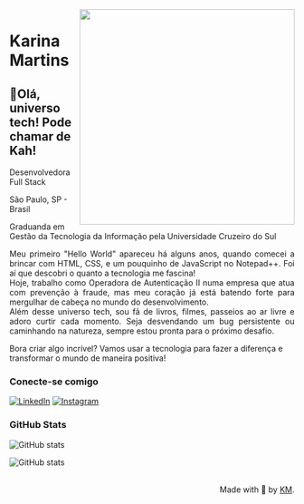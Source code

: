 <img align="right" height="380"  src="https://github.com/karinacmartins/karinacmartins/assets/131190006/eccfec51-91e3-44c0-a586-e155ff720b7f" >


<h1>
Karina Martins 
</h1>

<h2>
    <span> 👋Olá, universo tech! Pode chamar de Kah! </span>
</h2>
<p>Desenvolvedora Full Stack</p>
<p>São Paulo, SP - Brasil</p>
<p> Graduanda em Gestão da Tecnologia da Informação pela Universidade Cruzeiro do Sul</p>


<p align="justify">Meu primeiro "Hello World" apareceu há alguns anos, quando comecei a brincar com HTML, CSS, e um pouquinho de JavaScript no Notepad++. Foi aí que descobri o quanto a tecnologia me fascina!
<br> 
Hoje, trabalho como Operadora de Autenticação II numa empresa que atua com prevenção à fraude, mas meu coração já está batendo forte para mergulhar de cabeça no mundo do desenvolvimento.
<br>
Além desse universo tech, sou fã de livros, filmes, passeios ao ar livre e adoro curtir cada momento. Seja desvendando um bug persistente ou caminhando na natureza, sempre estou pronta para o próximo desafio.</p>
 <p>
 Bora criar algo incrível? Vamos usar a tecnologia para fazer a diferença e transformar o mundo de maneira positiva!
<p>
 

<h3 align="left">Conecte-se comigo</h3>

[![LinkedIn](https://img.shields.io/badge/-LinkedIn-000?style=for-the-badge&logo=linkedin&logoColor=FF00F6&color:FFF)](https://www.linkedin.com/in/karinacmartins/)
[![Instagram](https://img.shields.io/badge/-Instagram-000?style=for-the-badge&logo=instagram&logoColor=FF00F6&color:FFF)](https://www.instagram.com/karinamartins_eu/)


<h3 align="left">GitHub Stats</h3>

![GitHub stats](https://github-readme-stats-git-masterrstaa-rickstaa.vercel.app/api?username=karinacmartins&hide_title=true&show_icons=true&include_all_commits=false&count_private=true&line_height=25&hide=issues&bg_color=000&title_color=FF00F6&text_color=FFF&border_radius=3&border_color=36123c&icon_color=FF00F6&theme=jolly) <br>

![GitHub stats](https://github-readme-stats-git-masterrstaa-rickstaa.vercel.app/api/top-langs/?username=karinacmartins&hide_title=true&show_icons=true&include_all_commits=false&count_private=true&line_height=25&hide=issues&bg_color=000&title_color=FF00F6&text_color=FFF&border_radius=3&border_color=36123c&icon_color=FF00F6&theme=jolly) <br>


<br>

  <div align="right">Made with 💜 by <a href="https://github.com/karinacmartins">KM</a>.</div>
